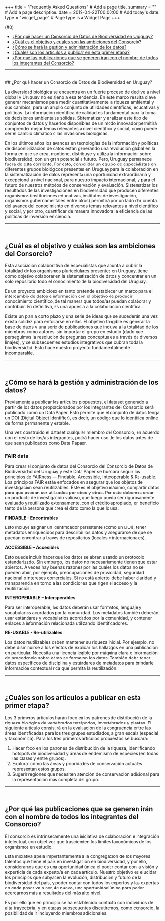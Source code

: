 +++
title = "Frequently Asked Questions"  # Add a page title.
summary = ""  # Add a page description.
date = 2019-04-22T00:00:00  # Add today's date.
type = "widget_page"  # Page type is a Widget Page
+++

(#0)
+ [¿Por qué hacer un Consorcio de Datos de Biodiversidad en Uruguay?](#1)
+ [¿Cuál es el objetivo y cuáles son las ambiciones del Consorcio?](#2)
+ [¿Cómo se hará la gestión y administración de los datos?](#3)
+ [¿Cuáles son los artículos a publicar en esta primer etapa?](#4)
+ [¿Por qué las publicaciones que se generen irán con el nombre de todos los integrantes del Consorcio?](#5)


----

<a name="1"></a>

<br>
## ¿Por qué hacer un Consorcio de Datos de Biodiversidad en Uruguay? 

 La diversidad biológica se encuentra en un fuerte proceso de declive a nivel global y Uruguay no es ajeno a esa tendencia. En este marco resulta clave generar mecanismos para medir cuantitativamente la riqueza ambiental y sus cambios, para un amplio conjunto de utilidades científicas, educativas y políticas. La información científica de calidad es fundamental para la toma de decisiones ambientales sólidas. Sistematizar y analizar este tipo de conjuntos de datos y hacerlos disponibles de un modo innovador permitirá comprender mejor temas relevantes a nivel científico y social, como puede ser el cambio climático o las invasiones biológicas.

En los últimos años los avances en tecnologías de la información y políticas de disponibilización de datos están generando una revolución global en la forma en que se crea, mantiene, distribuye y utiliza la información sobre biodiversidad, con un gran potencial a futuro. Pero, Uruguay permanece fuera de esta corriente. Por esto, consolidar un equipo de especialistas en diferentes grupos biológicos presentes en Uruguay para la colaboración en la sistematización de datos representa una oportunidad extraordinaria y excepcional a nivel nacional, para nuestro impacto internacional, y para el futuro de nuestros métodos de conservación y evaluación. Sistematizar los resultados de las investigaciones en biodiversidad que producen diferentes organismos (instituciones educativas, institutos de investigación, organismos gubernamentales entre otros) permitirá por un lado dar cuenta del avance del conocimiento en diversos temas relevantes a nivel científico y social, y por otro, cuantificar de manera innovadora la eficiencia de las políticas de inversión en ciencia. 

----

<a name="2"></a>

<br>

## ¿Cuál es el objetivo y cuáles son las ambiciones del Consorcio? 

Esta asociación colaborativa de especialistas que apunta a cubrir la totalidad de los organismos pluricelulares presentes en Uruguay, tiene como objetivo colaborar en la sistematización de datos y concentrar en un solo repositorio todo el conocimiento de la biodiversidad del Uruguay.

Es un proyecto ambicioso en tanto pretende establecer un marco para el intercambio de datos e información con el objetivo de producir conocimiento científico, de tal manera que todos/as puedan colaborar y contribuir. En definitiva, es una apuesta a la colaboración científica.

Existe un plan a corto plazo y una serie de ideas que se sucederán una vez exista solidez para enfocarse en ellas. El objetivo tangible es generar la base de datos y una serie de publicaciones que incluya a la totalidad de los miembros como autores, sin importar el grupo en estudio (dado que perseguimos la resolución de preguntas conceptuales a través de diversos linajes), y de subsecuentes estudios integrativos que cubran toda la biodiversidad. Esto hace nuestro proyecto fundamentalmente incomparable.

----

<a name="3"></a>

<br>

## ¿Cómo se hará la gestión y administración de los datos? 

Previamente a publicar los artículos propuestos, el dataset generado a partir de los datos proporcionados por los integrantes del Consorcio será publicado como un Data Paper. Esto permite que el conjunto de datos tenga un DOI (Digital Object Identifier), es decir, un código que lo identifica online de forma permanente y estable.

Una vez construido el dataset cualquier miembro del Consorcio, en acuerdo con el resto de los/as integrantes, podrá hacer uso de los datos antes de que sean publicados como Data Papaer.

### FAIR data

Para crear el conjunto de datos del Consorcio del Consorcio de Datos de Biodiversidad del Uruguay y este Data Paper se buscará seguir los principios de FAIRness — Findable, Accessible, Interoperable & Re-usable. Los principios FAIR están enfocados en asegurar que los objetos de investigación sean reutilizables. Éste es el objetivo máximo, compartir datos para que puedan ser utilizados por otros y otras. Por esto debemos crear un producto de investigación valioso, que luego pueda ser rigurosamente evaluado y reutilizado extensamente, con el crédito apropiado, en beneficio tanto de la persona que crea el dato como la que lo usa.


**FINDABLE – Encontrables**

Esto incluye asignar un identificador persistente (como un DOI), tener metadatos enriquecidos para describir los datos y asegurarse de que se puedan encontrar a través de repositorios (locales e internacionales).

**ACCESSIBLE – Accesibles**

Esto puede incluir hacer que los datos se abran usando un protocolo estandarizado. Sin embargo, los datos no necesariamente tienen que estar abiertos. A veces hay buenas razones por las cuales los datos no se pueden abrir, por ejemplo, preocupaciones de privacidad, seguridad nacional o intereses comerciales. Si no está abierto, debe haber claridad y transparencia en torno a las condiciones que rigen el acceso y la reutilización.

**INTEROPERABLE – Interoperables**

Para ser interoperable, los datos deberán usar formatos, lenguaje y vocabularios acordados por la comunidad. Los metadatos también deberán usar estándares y vocabularios acordados por la comunidad, y contener enlaces a información relacionada utilizando identificadores.

**RE-USABLE - Re-utilizables**

Los datos reutilizables deben mantener su riqueza inicial. Por ejemplo, no debe disminuirse a los efectos de explicar los hallazgos en una publicación en particular. Necesita una licencia legible por máquina clara e información de procedencia sobre cómo se formaron los datos. También debe tener datos específicos de disciplina y estándares de metadatos para brindarle información contextual rica que permita la reutilización.

----

<a name="4"></a>

<br>

## ¿Cuáles son los artículos a publicar en esta primer etapa? 

Los 3 primeros artículos harán foco en los patrones de distribución de la riqueza biológica de vertebrados tetrápodos, invertebrados y plantas. El siguiente artículo consistirá en la evaluación de la congruencia entre las áreas identificadas para los tres grupos estudiados, a gran escala (espacial y taxonómica).
Para los tres primeros artículos propuestos se buscará:

1. Hacer foco en los patrones de distribución de la riqueza, identificando hotspots de biodiversidad y áreas de endemismo de especies (en todas las clases y entre grupos).
2. Explorar cómo las áreas y prioridades de conservación actuales representan estos grupos.
3. Sugerir regiones que necesiten atención de conservación adicional para la representación más completa del grupo.

----

<a name="5"></a>

<br>

## ¿Por qué las publicaciones que se generen irán con el nombre de todos los integrantes del Consorcio? 

El consorcio es intrínsecamente una iniciativa de colaboración e integración intelectual, con objetivos que trascienden los límites taxonómicos de los organismos en estudio.

Esta iniciativa apela importantemente a la congregación de los mayores talentos que tiene el país en investigación en biodiversidad, y por ello, consideramos que es una oportunidad única el poder contar con la visión y experticia de cada experto/a en cada artículo. Nuestro objetivo es elucidar los principios que subyacen la evolución, distribución y futuro de la biodiversidad del país, y poder contar con todos los expertos y las expertas en cada paper va a ser, de nuevo, una oportunidad única para poder acercarnos más a resultados del más alto nivel.

Es por ello que en principio se ha establecido contacto con individuos de alta trayectoria, y en etapas subsecuentes discutiremos, como consorcio, la posibilidad de ir incluyendo miembros adicionales.

